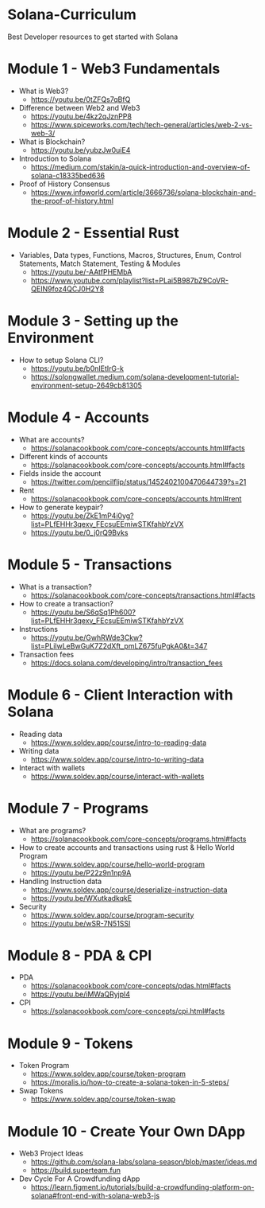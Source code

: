 # Solana-Curriculum
Best Developer resources to get started with Solana 

# Module 1 - Web3 Fundamentals 
- What is Web3? 
   - https://youtu.be/0tZFQs7qBfQ 
- Difference between Web2 and Web3
   - https://youtu.be/4kz2qJznPP8
   - https://www.spiceworks.com/tech/tech-general/articles/web-2-vs-web-3/
- What is Blockchain?
   - https://youtu.be/yubzJw0uiE4
- Introduction to Solana
   - https://medium.com/stakin/a-quick-introduction-and-overview-of-solana-c18335bed636
- Proof of History Consensus
   - https://www.infoworld.com/article/3666736/solana-blockchain-and-the-proof-of-history.html
   

# Module 2 - Essential Rust
- Variables, Data types, Functions, Macros, Structures, Enum, Control Statements, Match Statement, Testing & Modules
   - https://youtu.be/-AAtfPHEMbA
   - https://www.youtube.com/playlist?list=PLai5B987bZ9CoVR-QEIN9foz4QCJ0H2Y8
 
 
# Module 3 - Setting up the Environment 
- How to setup Solana CLI?
   - https://youtu.be/b0nIEtIrG-k
   - https://solongwallet.medium.com/solana-development-tutorial-environment-setup-2649cb81305


# Module 4 - Accounts 
- What are accounts?
   - https://solanacookbook.com/core-concepts/accounts.html#facts
- Different kinds of accounts
   - https://solanacookbook.com/core-concepts/accounts.html#facts
- Fields inside the account
   - https://twitter.com/pencilflip/status/1452402100470644739?s=21
- Rent
   - https://solanacookbook.com/core-concepts/accounts.html#rent
- How to generate keypair? 
   - https://youtu.be/ZkE1mP4i0yg?list=PLfEHHr3qexv_FEcsuEEmiwSTKfahbYzVX
   - https://youtu.be/0_j0rQ9Bvks


# Module 5 - Transactions
- What is a transaction?
   - https://solanacookbook.com/core-concepts/transactions.html#facts
- How to create a transaction?
   - https://youtu.be/S6qSq1Ph600?list=PLfEHHr3qexv_FEcsuEEmiwSTKfahbYzVX
- Instructions
   - https://youtu.be/GwhRWde3Ckw?list=PLilwLeBwGuK7Z2dXft_pmLZ675fuPgkA0&t=347
- Transaction fees 
   - https://docs.solana.com/developing/intro/transaction_fees


# Module 6 - Client Interaction with Solana 
- Reading data 
   - https://www.soldev.app/course/intro-to-reading-data
- Writing data 
   - https://www.soldev.app/course/intro-to-writing-data
- Interact with wallets 
   - https://www.soldev.app/course/interact-with-wallets 


# Module 7 - Programs
- What are programs?
   - https://solanacookbook.com/core-concepts/programs.html#facts
- How to create accounts and transactions using rust & Hello World Program 
   - https://www.soldev.app/course/hello-world-program
   - https://youtu.be/P22z9n1np9A 
- Handling Instruction data 
   - https://www.soldev.app/course/deserialize-instruction-data 
   - https://youtu.be/WXutkadkqkE 
- Security 
   - https://www.soldev.app/course/program-security 
   - https://youtu.be/wSR-7N51SSI 


# Module 8 - PDA & CPI
- PDA
   - https://solanacookbook.com/core-concepts/pdas.html#facts
   - https://youtu.be/iMWaQRyjpl4
- CPI
   - https://solanacookbook.com/core-concepts/cpi.html#facts


# Module 9 - Tokens 
- Token Program 
   - https://www.soldev.app/course/token-program
   - https://moralis.io/how-to-create-a-solana-token-in-5-steps/ 
- Swap Tokens 
   - https://www.soldev.app/course/token-swap 


# Module 10 - Create Your Own DApp
- Web3 Project Ideas
   - https://github.com/solana-labs/solana-season/blob/master/ideas.md
   - https://build.superteam.fun
- Dev Cycle For A Crowdfunding dApp
   - https://learn.figment.io/tutorials/build-a-crowdfunding-platform-on-solana#front-end-with-solana-web3-js

